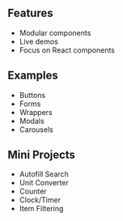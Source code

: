
## Features
- Modular components
- Live demos
- Focus on React components

## Examples
- Buttons
- Forms
- Wrappers
- Modals
- Carousels

## Mini Projects
- Autofill Search
- Unit Converter
- Counter
- Clock/Timer
- Item Filtering
